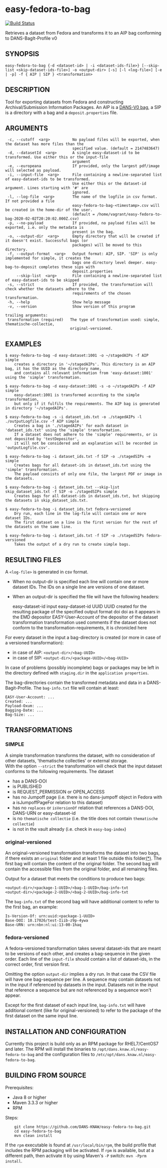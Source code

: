 easy-fedora-to-bag
==================
[![Build Status](https://travis-ci.org/DANS-KNAW/easy-fedora-to-bag.png?branch=master)](https://travis-ci.org/DANS-KNAW/easy-fedora-to-bag)

Retrieves a dataset from Fedora and transforms it to an AIP bag conforming to DANS-BagIt-Profile v0

SYNOPSIS
--------

    easy-fedora-to-bag {-d <dataset-id> | -i <dataset-ids-file>} [--skip-list <skip-dataset-ids-file>] -o <output-dir> [-s] [-l <log-file>] [-e | -p] -f { AIP | SIP } <transformation>

DESCRIPTION
-----------
Tool for exporting datasets from Fedora and constructing Archival/Submission Information Packages.
An AIP is a [DANS-V0 bag], a SIP is a directory with a bag and a `deposit.properties` file.

[DANS-V0 bag]: https://github.com/DANS-KNAW/dans-bagit-profile/blob/master/docs/versions/0.0.0.md#dans-bagit-profile-v0

ARGUMENTS
---------

     -c, --cutoff  <arg>          No payload files will be exported, when the dataset has more files than the
                                  specified value. (default = 2147483647)
     -d, --datasetId  <arg>       A single easy-dataset-id to be transformed. Use either this or the input-file
                                  argument
     -e, --europeana              If provided, only the largest pdf/image will selected as payload.
     -i, --input-file  <arg>      File containing a newline-separated list of easy-dataset-ids to be transformed.
                                  Use either this or the dataset-id argument. Lines starting with '#' are
                                  ignored.
     -l, --log-file  <arg>        The name of the logfile in csv format. If not provided a file
                                  easy-fedora-to-bag-<timestamp>.csv will be created in the home-dir of the user.
                                  (default = /home/vagrant/easy-fedora-to-bag-2020-02-02T20:20:02.000Z.csv)
     -p, --no-payload             If provided, no payload files will be exported, i.e. only the metadata is
                                  present in the bag.
     -o, --output-dir  <arg>      Empty directory that will be created if it doesn't exist. Successful bags (or
                                  packages) will be moved to this directory.
     -f, --output-format  <arg>   Output format: AIP, SIP. 'SIP' is only implemented for simple, it creates the
                                  bags one directory level deeper. easy-bag-to-deposit completes these sips with
                                  deposit.properties
         --skip-list  <arg>       File containing a newline-separated list of easy-dataset-ids to be skipped
     -s, --strict                 If provided, the transformation will check whether the datasets adhere to the
                                  requirements of the chosen transformation.
     -h, --help                   Show help message
     -v, --version                Show version of this program
    
    trailing arguments:
     transformation (required)   The type of transformation used: simple, thematische-collectie,
                                 original-versioned.

EXAMPLES
--------

    $ easy-fedora-to-bag -d easy-dataset:1001 -o ~/stagedAIPs -f AIP simple
        creates a directory in '~/stagedAIPs'. This directory is an AIP bag, it has the UUID as the directory name, 
        and contains all relevant information from 'easy-dataset:1001' using the 'simple' transformation.
    
    $ easy-fedora-to-bag -d easy-dataset:1001 -s -o ~/stagedAIPs -f AIP simple
        easy-dataset:1001 is transformed according to the simple transformation, 
        but only if it fulfils the requirements. The AIP bag is generated in directory '~/stagedAIPs'.
    
    $ easy-fedora-to-bag -s -i dataset_ids.txt -o ./stagedAIPs -l ./outputLogfile.csv -f AIP simple
        Creates a bag in './stagedAIPs' for each dataset in 'dataset_ids.txt' using the 'simple' transformation.
        If a dataset does not adhere to the 'simple' requirements, or is not deposited by 'testDepositor',
        it will not be considered and an explanation will be recorded in 'outputLogfile.csv'. 

    $ easy-fedora-to-bag -i dataset_ids.txt -f SIP -o ./stagedSIPs -e simple
        Creates bags for all dataset-ids in dataset_ids.txt using the 'simple' transformation.
        The payload consists of only one file, the largest PDF or image in the datasets.

    $ easy-fedora-to-bag -i dataset_ids.txt --skip-list skip_dataset_ids.txt -f SIP -o ./stagedSIPs simple
        Creates bags for all dataset-ids in dataset_ids.txt, but skipping the datasets in skip_dataset_ids.txt.

    $ easy-fedora-to-bag -i dataset_ids.txt fedora-versioned
        Dry run, each line in the log-file will contain one or more dataset IDs.
        The first dataset on a line is the first version for the rest of the datasets on the same line.

    $ easy-fedora-to-bag -i dataset_ids.txt -f SIP -o ./stagedSIPs fedora-versioned
        Takes the output of a dry run to create simple bags. 


RESULTING FILES
---------------

A `<log-file>` is generated in csv format.
* When no output-dir is specified each line will contain one or more dataset IDs.
  The IDs on a single line are versions of one dataset.
* When an output-dir is specified the file will have the following headers:

    easy-dataset-id  input easy-dataset-id
    UUID             UUID created for the resulting package of the specified output format
    doi              doi as it appears in the EMD
    depositor        EASY-User-Account of the depositor of the dataset
    transformation   transformation used
    comments         if the dataset does not conform to the transformation-requirements, it is chronicled here

For every dataset in the input a bag-directory is created (or more in case of a versioned transformation):
* in case of AIP: `<output-dir>/<bag-UUID>`
* in case of SIP: `<output-dir>/<package-UUID>/<bag-UUID>`

In case of problems (possibly incomplete) bags or packages may be left in the directory
defined with `staging.dir` in the `application properties`.

The bag-directories contain the transformed metadata and data in a DANS-Bagit-Profile.
The `bag-info.txt` file will contain at least:

    EASY-User-Account: ...
    Created: ...
    Payload-Oxum: ...
    Bagging-Date: ...
    Bag-Size: ...


TRANSFORMATIONS
---------------
### SIMPLE
A simple transformation transforms the dataset, with no consideration of other datasets, 'thematische collecties' or external storage.  
With the option `--strict` the transformation will check that the input dataset conforms to the following requirements. The dataset

* has a DANS-DOI
* is PUBLISHED
* is REQUEST\_PERMISSION or OPEN\_ACCESS
* has no Jumpoff page (i.e. there is no dans-jumpoff object in Fedora with a isJumpoffPageFor relation to this dataset)
* has no `replaces` or `isVersionOf` relation that references a DANS-DOI, DANS-URN or easy-dataset-id
* is no `thematische collectie` (i.e. the title does not contain `thematische collectie`)
* is not in the vault already (i.e. check in `easy-bag-index`)

### original-versioned
An original-versioned transformation transforms the dataset into two bags, 
if there exists an `original` folder and at least 1 file outside this folder[(*)](https://github.com/DANS-KNAW/easy-fedora-to-bag/blob/94951d6d74dc1be590d959b53f03e1311ff7baf7/src/main/scala/nl/knaw/dans/easy/fedoratobag/filter/package.scala#L25). 
The first bag will contain the content of the original folder. 
The second bag will contain the accessible files from the original folder, and all remaining files.  

Output for a dataset that meets the conditions to produce two bags:

    <output-dir>/<package-1-UUID>/<bag-1-UUID>/bag-info-txt
    <output-dir>/<package-2-UUID>/<bag-2-UUID>/bag-info-txt

The `bag-info.txt` of the second bag will have additional content to refer to the first bag, an example:

    Is-Version-Of: urn:uuid:<package-1-UUID>
    Base-DOI: 10.17026/test-Iiib-z9p-4ywa
    Base-URN: urn:nbn:nl:ui:13-00-1haq

### fedora-versioned
A fedora-versioned transformation takes several dataset-ids that are meant to be versions of each other, and creates a bag-sequence in the given order.
Each line of the `input-file` should contain a list of dataset-ids, in the correct order, first version first.

Omitting the option `output-dir` implies a dry run.
In that case the CSV file will have one bag-sequence per line.
A sequence may contain datasets not in the input if referenced by datasets in the input.
Datasets not in the input that reference a sequence but are not referenced by a sequence won't appear.

Except for the first dataset of each input line,
`bag-info.txt` will have additional content (like for original-versioned)
to refer to the package of the first dataset on the same input line.

INSTALLATION AND CONFIGURATION
------------------------------
Currently this project is build only as an RPM package for RHEL7/CentOS7 and later. The RPM will install the binaries to
`/opt/dans.knaw.nl/easy-fedora-to-bag` and the configuration files to `/etc/opt/dans.knaw.nl/easy-fedora-to-bag`.

BUILDING FROM SOURCE
--------------------

Prerequisites:

* Java 8 or higher
* Maven 3.3.3 or higher
* RPM

Steps:

        git clone https://github.com/DANS-KNAW/easy-fedora-to-bag.git
        cd easy-fedora-to-bag
        mvn clean install

If the `rpm` executable is found at `/usr/local/bin/rpm`, the build profile that includes the RPM
packaging will be activated. If `rpm` is available, but at a different path, then activate it by using
Maven's `-P` switch: `mvn -Pprm install`.
